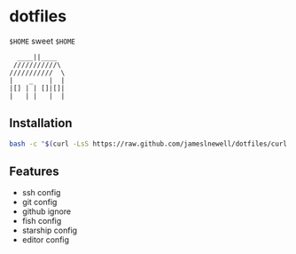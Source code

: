 
# dotfiles

`$HOME` sweet `$HOME`

```
  ____||____
 ///////////\
///////////  \
|    _    |  |
|[] | | []|[]|
|   | |   |  |
```

## Installation

```bash
bash -c "$(curl -LsS https://raw.github.com/jameslnewell/dotfiles/curl.sh)"
```

## Features

- ssh config
- git config
- github ignore
- fish config
- starship config
- editor config

